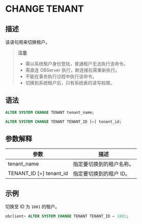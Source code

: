 # CHANGE TENANT

## 描述

该语句用来切换租户。

>**注意**
>
>* 需以系统租户身份登陆，普通租户无法执行该命令。
>* 需直连 OBServer 执行，断连接后需重新执行。
>* 不能在事务执行过程中执行该命令。
>* 切换到系统租户后，只有系统表的读写权限。

## 语法

```sql
ALTER SYSTEM CHANGE TENANT tenant_name;

ALTER SYSTEM CHANGE TENANT TENANT_ID [=] tenant_id;
```

## 参数解释

|         **参数**          |    **描述**     |
|---------------------------|---------------|
| tenant_name               | 指定要切换到的租户名称。  |
| TENANT_ID \[=\] tenant_id | 指定要切换到的租户 ID。 |

## 示例

切换至 ID 为 `1001` 的租户。

```sql
obclient> ALTER SYSTEM CHANGE TENANT TENANT_ID = 1001;
```
